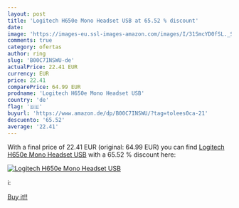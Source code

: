 ```yaml
---
layout: post
title: 'Logitech H650e Mono Headset USB at 65.52 % discount'
date: 
image: 'https://images-eu.ssl-images-amazon.com/images/I/31SmcYD0fSL._SL200_.jpg'
comments: true
category: ofertas
author: ring
slug: 'B00C7INSWU-de'
actualPrice: 22.41 EUR
currency: EUR
price: 22.41
comparePrice: 64.99 EUR
prodname: 'Logitech H650e Mono Headset USB'
country: 'de'
flag: '🇩🇪'
buyurl: 'https://www.amazon.de/dp/B00C7INSWU/?tag=tolees0ca-21'
descuento: '65.52'
average: '22.41'
---
```


With a final price of 22.41 EUR (original: 64.99 EUR) you can find [Logitech H650e Mono Headset USB](https://www.amazon.de/dp/B00C7INSWU/?tag=tolees0ca-21) with a  65.52 % discount here:

[![Logitech H650e Mono Headset USB](https://images-eu.ssl-images-amazon.com/images/I/31SmcYD0fSL._SL200_.jpg)](https://www.amazon.de/dp/B00C7INSWU/?tag=tolees0ca-21)

ℹ️:


[Buy it!!](https://www.amazon.de/dp/B00C7INSWU/?tag=tolees0ca-21)

